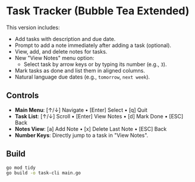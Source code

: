 # Task Tracker (Bubble Tea Extended)

This version includes:
- Add tasks with description and due date.
- Prompt to add a note immediately after adding a task (optional).
- View, add, and delete notes for tasks.
- New "View Notes" menu option:
  - Select task by arrow keys or by typing its number (e.g., `3`).
- Mark tasks as done and list them in aligned columns.
- Natural language due dates (e.g., `tomorrow`, `next week`).

## Controls
- **Main Menu**: [↑/↓] Navigate • [Enter] Select • [q] Quit
- **Task List**: [↑/↓] Scroll • [Enter] View Notes • [d] Mark Done • [ESC] Back
- **Notes View**: [a] Add Note • [x] Delete Last Note • [ESC] Back
- **Number Keys**: Directly jump to a task in "View Notes".

## Build
```bash
go mod tidy
go build -o task-cli main.go
```